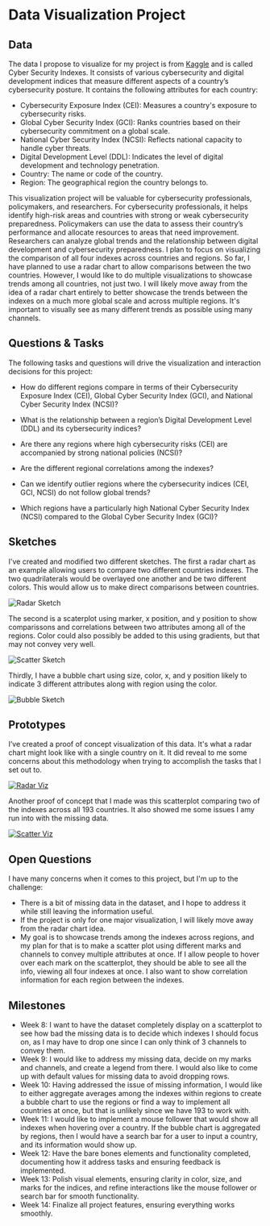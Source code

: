 # Data Visualization Project

## Data

The data I propose to visualize for my project is from [Kaggle](https://www.kaggle.com/datasets/katerynameleshenko/cyber-security-indexes?resource=download) and is called Cyber Security Indexes. It consists of various cybersecurity and digital development indices that measure different aspects of a country’s cybersecurity posture. It contains the following attributes for each country:

* Cybersecurity Exposure Index (CEI): Measures a country's exposure to cybersecurity risks.
* Global Cyber Security Index (GCI): Ranks countries based on their cybersecurity commitment on a global scale.
* National Cyber Security Index (NCSI): Reflects national capacity to handle cyber threats.
* Digital Development Level (DDL): Indicates the level of digital development and technology penetration.
* Country: The name or code of the country.
* Region: The geographical region the country belongs to.

This visualization project will be valuable for cybersecurity professionals, policymakers, and researchers. For cybersecurity professionals, it helps identify high-risk areas and countries with strong or weak cybersecurity preparedness. Policymakers can use the data to assess their country’s performance and allocate resources to areas that need improvement. Researchers can analyze global trends and the relationship between digital development and cybersecurity preparedness. I plan to focus on visualizing the comparison of all four indexes across countries and regions. So far, I have planned to use a radar chart to allow comparisons between the two countries. However, I would like to do multiple visualizations to showcase trends among all countries, not just two.  I will likely move away from the idea of a radar chart entirely to better showcase the trends between the indexes on a much more global scale and across multiple regions. It's important to visually see as many different trends as possible using many channels.


## Questions & Tasks

The following tasks and questions will drive the visualization and interaction decisions for this project:

* How do different regions compare in terms of their Cybersecurity Exposure Index (CEI), Global Cyber Security Index (GCI), and National Cyber Security Index (NCSI)?

* What is the relationship between a region’s Digital Development Level (DDL) and its cybersecurity indices?

* Are there any regions where high cybersecurity risks (CEI) are accompanied by strong national policies (NCSI)?

* Are the different regional correlations among the indexes?

* Can we identify outlier regions where the cybersecurity indices (CEI, GCI, NCSI) do not follow global trends?

* Which regions have a particularly high National Cyber Security Index (NCSI) compared to the Global Cyber Security Index (GCI)?

## Sketches

I've created and modified two different sketches. The first a radar chart as an example allowing users to compare two different countries indexes. The two quadrilaterals would be overlayed one another and be two different colors. This would allow us to make direct comparisons between countries.

![Radar Sketch](https://github.com/user-attachments/assets/dbd36f86-1eae-4454-bb65-fb675148283b)

The second is a scaterplot using marker, x position, and y position to show comparissons and correlations between two attributes among all of the regions. Color could also possibly be added to this using gradients, but that may not convey very well.

![Scatter Sketch](https://github.com/user-attachments/assets/e5a05714-0780-455f-aede-ccc0e8034917)

Thirdly, I have a bubble chart using size, color, x, and y position likely to indicate 3 different attributes along with region using the color.

![Bubble Sketch](https://github.com/user-attachments/assets/52723e2e-5dcc-4edb-a758-60022fc8d796)

## Prototypes

I’ve created a proof of concept visualization of this data. It's what a radar chart might look like with a single country on it. It did reveal to me some concerns about this methodology when trying to accomplish the tasks that I set out to.

[![Radar Viz](https://github.com/user-attachments/assets/8d06447e-08ae-4861-bb00-3a796ded3d07)](https://vizhub.com/chain-mage/radar)

Another proof of concept that I made was this scatterplot comparing two of the indexes across all 193 countries. It also showed me some issues I amy run into with the missing data.

[![Scatter Viz](https://github.com/user-attachments/assets/0beb762b-be9b-49e8-aedc-18e884d23f0d)](https://vizhub.com/chain-mage/gciandcei)


## Open Questions

I have many concerns when it comes to this project, but I'm up to the challenge:

* There is a bit of missing data in the dataset, and I hope to address it while still leaving the information useful.
* If the project is only for one major visualization, I will likely move away from the radar chart idea.
* My goal is to showcase trends among the indexes across regions, and my plan for that is to make a scatter plot using different marks and channels to convey multiple attributes at once. If I allow people to hover over each mark on the scatterplot, they should be able to see all the info, viewing all four indexes at once. I also want to show correlation information for each region between the indexes.

## Milestones

* Week 8: I want to have the dataset completely display on a scatterplot to see how bad the missing data is to decide which indexes I should focus on, as I may have to drop one since I can only think of 3 channels to convey them.
* Week 9: I would like to address my missing data, decide on my marks and channels, and create a legend from there. I would also like to come up with default values for missing data to avoid dropping rows.
* Week 10: Having addressed the issue of missing information, I would like to either aggregate averages among the indexes within regions to create a bubble chart to use the regions or find a way to implement all countries at once, but that is unlikely since we have 193 to work with. 
* Week 11: I would like to implement a mouse follower that would show all indexes when hovering over a country. If the bubble chart is aggregated by regions, then I would have a search bar for a user to input a country, and its information would show up.
* Week 12: Have the bare bones elements and functionality completed, documenting how it address tasks and ensuring feedback is implemented.
* Week 13: Polish visual elements, ensuring clarity in color, size, and marks for the indices, and refine interactions like the mouse follower or search bar for smooth functionality.
* Week 14: Finalize all project features, ensuring everything works smoothly.
